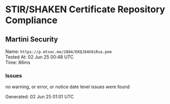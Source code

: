 # STIR/SHAKEN Certificate Repository Compliance

## Martini Security

Name: `https://p.mtsec.me/2884/EKQJ84G9iRva.pem`\
Tested At: 02 Jun 25 00:48 UTC\
Time: 86ms

### Issues

no warning, or error, or notice date level issues were found

Generated: 02 Jun 25 01:01 UTC